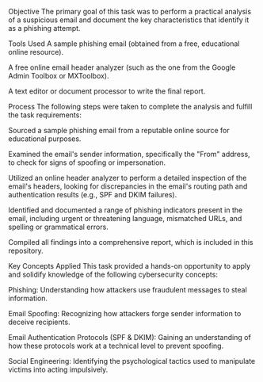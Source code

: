 Objective
The primary goal of this task was to perform a practical analysis of a suspicious email and document the key characteristics that identify it as a phishing attempt.

Tools Used
A sample phishing email (obtained from a free, educational online resource).

A free online email header analyzer (such as the one from the Google Admin Toolbox or MXToolbox).

A text editor or document processor to write the final report.

Process
The following steps were taken to complete the analysis and fulfill the task requirements:

Sourced a sample phishing email from a reputable online source for educational purposes.

Examined the email's sender information, specifically the "From" address, to check for signs of spoofing or impersonation.

Utilized an online header analyzer to perform a detailed inspection of the email's headers, looking for discrepancies in the email's routing path and authentication results (e.g., SPF and DKIM failures).

Identified and documented a range of phishing indicators present in the email, including urgent or threatening language, mismatched URLs, and spelling or grammatical errors.

Compiled all findings into a comprehensive report, which is included in this repository.

Key Concepts Applied
This task provided a hands-on opportunity to apply and solidify knowledge of the following cybersecurity concepts:

Phishing: Understanding how attackers use fraudulent messages to steal information.

Email Spoofing: Recognizing how attackers forge sender information to deceive recipients.

Email Authentication Protocols (SPF & DKIM): Gaining an understanding of how these protocols work at a technical level to prevent spoofing.

Social Engineering: Identifying the psychological tactics used to manipulate victims into acting impulsively.